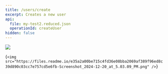 ```yaml
---
title: /users/create
excerpt: Creates a new user
api:
  file: my-test2.reduced.json
  operationId: createUser
hidden: false
---
```

<Image align="center" src="https://files.readme.io/e35a2a00be715c4fd36e08bba2069af389f96ed8c39d890c03cc7e757cd5e6fb-Screenshot_2024-12-20_at_5.03.09_PM.png" />

<HTMLBlock>{`
<img src="https://files.readme.io/e35a2a00be715c4fd36e08bba2069af389f96ed8c39d890c03cc7e757cd5e6fb-Screenshot_2024-12-20_at_5.03.09_PM.png" />
`}</HTMLBlock>